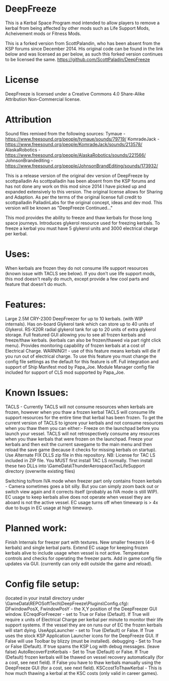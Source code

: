 DeepFreeze
==========

This is a Kerbal Space Program mod intended to allow players to remove a kerbal from being affected 
by other mods such as Life Support Mods, Acheivement mods or Fitness Mods.

This is a forked version from ScottPalandin, who has been absent from the KSP forums since December 2014.
His original code can be found in the link below and was licensed as per below, 
as such this forked version continues to be licensed the same.
https://github.com/ScottPaladin/DeepFreeze

License
==========
DeepFreeze is licensed under a Creative Commons 4.0 Share-Alike Attribution Non-Commercial license.

Attribution
==========
Sound files remixed from the following sources:
Tymaue - https://www.freesound.org/people/tymaue/sounds/79719/
KomradeJack - https://www.freesound.org/people/KomradeJack/sounds/213578/
AlaskaRobotics - https://www.freesound.org/people/AlaskaRobotics/sounds/221566/
JohnsonBrandediting - https://www.freesound.org/people/JohnsonBrandEditing/sounds/173932/

This is a release version of the original dev version of DeepFreeze by scottpalladin
As scottpalladin has been absent from the KSP forums and has not done any work on this mod since 2014
I have picked up and expanded extensively to this version. The original license allows for Sharing
and Adaption. As per the terms of the original license full credit to scottpalladin PalladinLabs 
for the original concept, ideas and dev mod.
This version will be known as
"DeepFreeze Continued..."

This mod provides the ability to freeze and thaw kerbals for those long space journeys.
Introduces glykerol resource used for freezing kerbals.
To freeze a kerbal you must have 5 glykerol units and 3000 electrical charge per kerbal.

Uses:
=====
When kerbals are frozen they do not consume life support resources (known issue with TACLS see below).
If you don't use life support mods, this mod doesn't really do much, except provide a few cool parts
and feature that doesn't do much.

Features:
=========
Large 2.5M CRY-2300 DeepFreezer for up to 10 kerbals. (with WIP internals). 
Has on-board Glykerol tank which can store up to 40 units of Glykerol.
RS-X20R radial glykerol tank for up to 20 units of extra glykerol storage.
Full featured GUI allowing you to see all frozen kerbals and freeze/thaw kerbals. 
(kerbals can also be frozen/thawed via part right click menu).
Provides monitoring capability of frozen kerbals at a cost of Electrical Charge. 
WARNING!! - use of this feature means kerbals will die if you run out of electrical charge. 
To use this feature you must change the config file settings as the default for this feature is off.
Full integration and support of Ship Manifest mod by Papa_Joe.
Module Manager config file included for support of CLS mod supported by Papa_Joe.

Known Issues:
=============
TACLS - Currently TACLS will not consume resources when kerbals are frozen, however when you thaw a 
frozen kerbal TACLS will consume life support resources for the entire time that kerbal has been frozen.
To get the current version of TACLS to ignore your kerbals and not consume resources when you thaw them 
you can either:-
Freeze on the launchpad before you launch your vessel. TACLS will not retrospectively consume any resources
 when you thaw kerbals that were frozen on the launchpad.
Freeze your kerbals and then exit the current savegame to the main menu and then reload the save game 
(because it checks for missing kerbals on startup).
Use Alternate FIX DLLS zip file in this repository. NB: License for TAC LS included in ZIP file.
You MUST first install TAC LS normally. Then install these two DLLs into 
\GameData\ThunderAerospace\TacLifeSupport directory (overwrite existing files)

Switching to/from IVA mode when freezer part only contains frozen kerbals - Camera sometimes goes a bit silly.
But you can simply zoom back out or switch view again and it corrects itself (probably as IVA mode is still WIP).
EC usage to keep kerbals alive does not operate when vessel they are aboard is not the active vessel.
EC usage turns off when timewarp is > 4x due to bugs in EC usage at high timewarp.

Planned work:
=============
Finish Internals for freezer part with textures.
New smaller freezers (4-6 kerbals) and single kerbal parts.
Extend EC usage for keeping frozen kerbals alive to include usage when vessel is not active.
Temperature controls and checks for operating the freezer parts.
Add in game config file updates via GUI. (currently can only edit outside the game and reload).

Config file setup:
==================
(located in your install directory under <kspdir>\GameData\REPOSoftTech\DeepFreeze\Plugins\Config.cfg):
DFwindowPosX, FwindowPosY - the X,Y position of the DeepFreezer GUI window.
ECreqdForFreezer - set to True or False (Default). If True will require x units of Electrical Charge per kerbal
per minute to monitor their life support systems. If the vessel they are on runs our of EC the frozen
kerbals will start dying.
UseAppLauncher - set to True (Default) or False. If True uses the stock KSP Application Launcher icons for the
DeepFreeze GUI. If False will use Toolbar by blizzy (must be installed).
debugging - Set to True or False (Default).  If true spams the KSP Log with debug messages. (leave false)
AutoRecoverFznKerbals - Set to True (Default) or False. If True (Default) frozen kerbals will be thawed on vessel
recovery automatically (for a cost, see next field). If False you have to thaw kerbals manually using
the DeepFreeze GUI (for a cost, see next field).
KSCcostToThawKerbal - This is how much thawing a kerbal at the KSC costs (only valid in career games).
